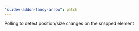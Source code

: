 ```yaml
---
"slidev-addon-fancy-arrow": patch
---
```


Polling to detect position/size changes on the snapped element
